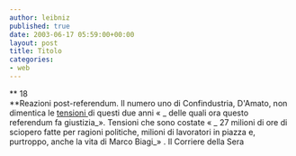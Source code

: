 ```yaml
---
author: leibniz
published: true
date: 2003-06-17 05:59:00+00:00
layout: post
title: Titolo
categories:
- web
---
```


 **   18   
**Reazioni post-referendum. Il numero uno di Confindustria, D'Amato, non dimentica le  [ tensioni ](http://www.corriere.it/edicola/index.jsp?path=POLITICA&doc=FRONTE)di questi due anni « _ delle quali ora questo referendum fa giustizia_». Tensioni che sono costate « _ 27 milioni di ore di sciopero fatte per ragioni politiche, milioni di lavoratori in piazza e, purtroppo, anche la vita di Marco Biagi_»   .
Il Corriere della Sera
